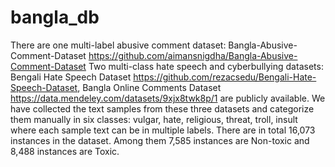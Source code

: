 # bangla_db

There are one multi-label abusive comment dataset: Bangla-Abusive-Comment-Dataset https://github.com/aimansnigdha/Bangla-Abusive-Comment-Dataset
Two multi-class hate speech and cyberbullying datasets: 
Bengali Hate Speech Dataset https://github.com/rezacsedu/Bengali-Hate-Speech-Dataset,
Bangla Online Comments Dataset https://data.mendeley.com/datasets/9xjx8twk8p/1
are publicly available. We have collected the text samples from these three datasets and categorize them manually in six classes: vulgar, hate, religious, threat, troll, insult where each sample text can be in multiple labels. There are in total 16,073 instances in the dataset. Among them 7,585 instances are Non-toxic and 8,488 instances are Toxic.

